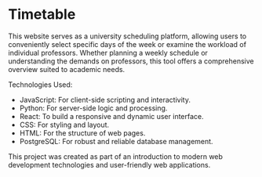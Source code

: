 # Timetable

This website serves as a university scheduling platform, allowing users to conveniently select specific days of the week or examine the workload of individual professors. Whether planning a weekly schedule or understanding the demands on professors, this tool offers a comprehensive overview suited to academic needs.

Technologies Used:
- JavaScript: For client-side scripting and interactivity.
- Python: For server-side logic and processing.
- React: To build a responsive and dynamic user interface.
- CSS: For styling and layout.
- HTML: For the structure of web pages.
- PostgreSQL: For robust and reliable database management.

This project was created as part of an introduction to modern web development technologies and user-friendly web applications.
